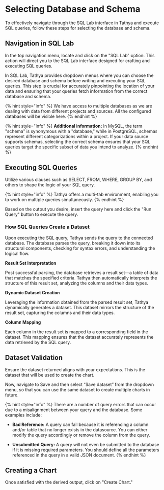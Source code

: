 # Selecting Database and Schema

To effectively navigate through the SQL Lab interface in Tathya and execute SQL queries, follow these steps for selecting the database and schema.

## Navigation in SQL Lab

In the top navigation menu, locate and click on the "SQL Lab" option. This action will direct you to the SQL Lab interface designed for crafting and executing SQL queries.

In SQL Lab, Tathya provides dropdown menus where you can choose the desired database and schema before writing and executing your SQL queries. This step is crucial for accurately pinpointing the location of your data and ensuring that your queries fetch information from the correct database and schema.

{% hint style="info" %}
We have access to multiple databases as we are dealing with data from different projects and sources. All the configured databases will be visible here.
{% endhint %}

{% hint style="info" %}
**Additional information:** In MySQL, the term "schema" is synonymous with a "database," while in PostgreSQL, schemas represent different categorizations within a project. If your data source supports schemas, selecting the correct schema ensures that your SQL queries target the specific subset of data you intend to analyze.
{% endhint %}

## Executing SQL Queries

Utilize various clauses such as SELECT, FROM, WHERE, GROUP BY, and others to shape the logic of your SQL query.

{% hint style="info" %}
Tathya offers a multi-tab environment, enabling you to work on multiple queries simultaneously.
{% endhint %}

Based on the output you desire, insert the query here and click the "Run Query" button to execute the query.

### How SQL Queries Create a Dataset

Upon executing the SQL query, Tathya sends the query to the connected database. The database parses the query, breaking it down into its structural components, checking for syntax errors, and understanding the logical flow.

**Result Set Interpretation**

Post successful parsing, the database retrieves a result set—a table of data that matches the specified criteria. Tathya then automatically interprets the structure of this result set, analyzing the columns and their data types.

**Dynamic Dataset Creation**

​​Leveraging the information obtained from the parsed result set, Tathya dynamically generates a dataset. This dataset mirrors the structure of the result set, capturing the columns and their data types.

**Column Mapping**

Each column in the result set is mapped to a corresponding field in the dataset. This mapping ensures that the dataset accurately represents the data retrieved by the SQL query.

## Dataset Validation

Ensure the dataset returned aligns with your expectations. This is the dataset that will be used to create the chart.

Now, navigate to Save and then select “Save dataset” from the dropdown menu, so that you can use the same dataset to create multiple charts in future.

{% hint style="info" %}
There are a number of query errors that can occur due to a misalignment between your query and the database. Some examples include:

- **Bad Reference:** A query can fail because it is referencing a column and/or table that no longer exists in the datasource. You can either modify the query accordingly or remove the column from the query.

- **Unsubmitted Query:** A query will not even be submitted to the database if it is missing required parameters. You should define all the parameters referenced in the query in a valid JSON document.
{% endhint %}

## Creating a Chart

Once satisfied with the derived output, click on "Create Chart."
